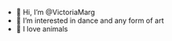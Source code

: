 - 👋 Hi, I’m @VictoriaMarg
- 👀 I’m interested in dance and any form of art
- 🐶 I love animals
<!---
VictoriaMarg/VictoriaMarg is a ✨ special ✨ repository because its `README.md` (this file) appears on your GitHub profile.
You can click the Preview link to take a look at your changes.
--->
